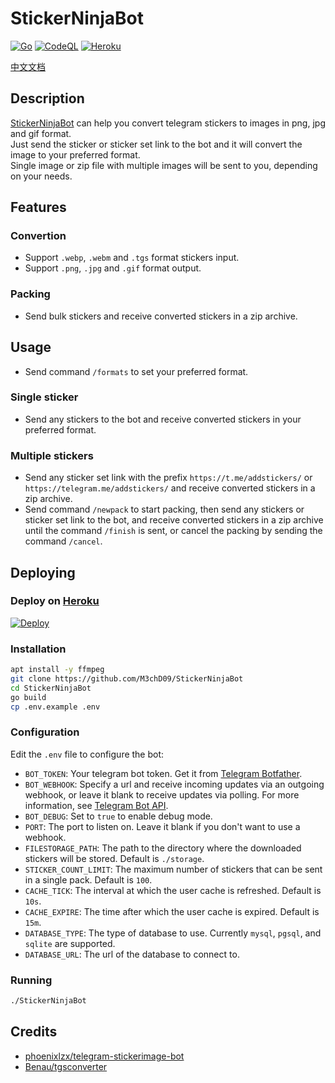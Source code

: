 # StickerNinjaBot

[![Go](https://github.com/M3chD09/StickerNinjaBot/actions/workflows/go.yml/badge.svg)](https://github.com/M3chD09/StickerNinjaBot/actions/workflows/go.yml)
[![CodeQL](https://github.com/M3chD09/StickerNinjaBot/actions/workflows/codeql-analysis.yml/badge.svg)](https://github.com/M3chD09/StickerNinjaBot/actions/workflows/codeql-analysis.yml)
[![Heroku](https://github.com/M3chD09/StickerNinjaBot/actions/workflows/heroku.yml/badge.svg)](https://github.com/M3chD09/StickerNinjaBot/actions/workflows/heroku.yml)

[中文文档](README_zh.md)

## Description
[StickerNinjaBot](https://t.me/StickerNinjaBot) can help you convert telegram stickers to images in png, jpg and gif format.  
Just send the sticker or sticker set link to the bot and it will convert the image to your preferred format.  
Single image or zip file with multiple images will be sent to you, depending on your needs.  

## Features
### Convertion
* Support `.webp`, `.webm` and `.tgs` format stickers input.
* Support `.png`, `.jpg` and `.gif` format output.
### Packing
* Send bulk stickers and receive converted stickers in a zip archive.

## Usage
* Send command `/formats` to set your preferred format.
### Single sticker
* Send any stickers to the bot and receive converted stickers in your preferred format.
### Multiple stickers
* Send any sticker set link with the prefix `https://t.me/addstickers/` or `https://telegram.me/addstickers/` and receive converted stickers in a zip archive.
* Send command `/newpack` to start packing, then send any stickers or sticker set link to the bot, and receive converted stickers in a zip archive until the command `/finish` is sent, or cancel the packing by sending the command `/cancel`.

## Deploying
### Deploy on [Heroku](https://heroku.com)
[![Deploy](https://www.herokucdn.com/deploy/button.svg)](https://heroku.com/deploy)
### Installation
```bash
apt install -y ffmpeg
git clone https://github.com/M3chD09/StickerNinjaBot
cd StickerNinjaBot
go build
cp .env.example .env
```
### Configuration
Edit the `.env` file to configure the bot:  
* `BOT_TOKEN`: Your telegram bot token. Get it from [Telegram Botfather](https://telegram.me/botfather).
* `BOT_WEBHOOK`: Specify a url and receive incoming updates via an outgoing webhook, or leave it blank to receive updates via polling. For more information, see [Telegram Bot API](https://core.telegram.org/bots/api#getting-updates).
* `BOT_DEBUG`: Set to `true` to enable debug mode.
* `PORT`: The port to listen on. Leave it blank if you don't want to use a webhook.
* `FILESTORAGE_PATH`: The path to the directory where the downloaded stickers will be stored. Default is `./storage`.
* `STICKER_COUNT_LIMIT`: The maximum number of stickers that can be sent in a single pack. Default is `100`.
* `CACHE_TICK`: The interval at which the user cache is refreshed. Default is `10s`.
* `CACHE_EXPIRE`: The time after which the user cache is expired. Default is `15m`.
* `DATABASE_TYPE`: The type of database to use. Currently `mysql`, `pgsql`, and `sqlite` are supported.
* `DATABASE_URL`: The url of the database to connect to.
### Running
```bash
./StickerNinjaBot
```

## Credits
* [phoenixlzx/telegram-stickerimage-bot](https://github.com/phoenixlzx/telegram-stickerimage-bot)
* [Benau/tgsconverter](https://github.com/Benau/tgsconverter)
